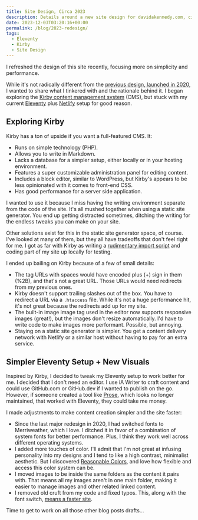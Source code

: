 ```yaml
---
title: Site Design, Circa 2023
description: Details around a new site design for davidakennedy.com, circa 2023.
date: 2023-12-03T03:20:16+00:00
permalink: /blog/2023-redesign/
tags:
  - Eleventy
  - Kirby
  - Site Design
---
```


I refreshed the design of this site recently, focusing more on simplicity and performance.

While it's not radically different from the [previous design, launched in 2020](/blog/2020-redesign/), I wanted to share what I tinkered with and the rationale behind it. I began exploring the [Kirby content management system](http://getkirby.com) (CMS), but stuck with my current [Eleventy](http://11ty.dev) plus [Netlify](https://www.netlify.com) setup for good reason.

## Exploring Kirby

Kirby has a ton of upside if you want a full-featured CMS. It:

- Runs on simple technology (PHP).
- Allows you to write in Markdown.
- Lacks a database for a simpler setup, either locally or in your hosting environment.
- Features a super customizable administration panel for editing content.
- Includes a block editor, similar to WordPress, but Kirby's appears to be less opinionated with it comes to front-end CSS.
- Has good performance for a server side application.

I wanted to use it because I miss having the writing environment separate from the code of the site. It's all mushed together when using a static site generator. You end up getting distracted sometimes, ditching the writing for the endless tweaks you can make on your site.

Other solutions exist for this in the static site generator space, of course. I've looked at many of them, but they all have tradeoffs that don't feel right for me. I got as far with Kirby as writing a [rudimentary import script](https://gist.github.com/davidakennedy/f7697650c828b1e9a5a9a5f85a85b033) and coding part of my site up locally for testing.

I ended up bailing on Kirby because of a few of small details:

- The tag URLs with spaces would have encoded plus (+) sign in them (%2B), and that's not a great URL. Those URLs would need redirects from my previous ones.
- Kirby doesn't support trailing slashes out of the box. You have to redirect a URL via a `.htaccess` file. While it's not a huge performance hit, it's not great because the redirects add up for my site.
- The built-in image image tag used in the editor now supports responsive images (great!), but the images don't resize automatically. I'd have to write code to make images more performant. Possible, but annoying.
- Staying on a static site generator is simpler. You get a content delivery network with Netlify or a similar host without having to pay for an extra service.

## Simpler Eleventy Setup + New Visuals

Inspired by Kirby, I decided to tweak my Eleventy setup to work better for me. I decided that I don't need an editor. I use iA Writer to craft content and could use GitHub.com or GitHub.dev if I wanted to publish on the go. However, if someone created a tool like [Prose](http://prose.io), which looks no longer maintained, that worked with Eleventy, they could take me money.

I made adjustments to make content creation simpler and the site faster:

- Since the last major redesign in 2020, I had switched fonts to Merriweather, which I love. I ditched it in favor of a combination of system fonts for better performance. Plus, I think they work well across different operating systems.
- I added more touches of color. I'll admit that I'm not great at infusing personality into my designs and I tend to like a high contrast, minimalist aesthetic. But I discovered [Reasonable Colors](https://reasonable.work/colors/), and love how flexible and access this color system can be.
- I moved images to be inside the same folders as the content it pairs with. That means all my images aren't in one main folder, making it easier to manage images and other related linked content.
- I removed old cruft from my code and fixed typos. This, along with the font switch, [means a faster site](https://lighthouse-metrics.com/lighthouse/checks/50141906-e9d0-469b-b4a1-ea2ff3fdfc0a).

Time to get to work on all those other blog posts drafts…
